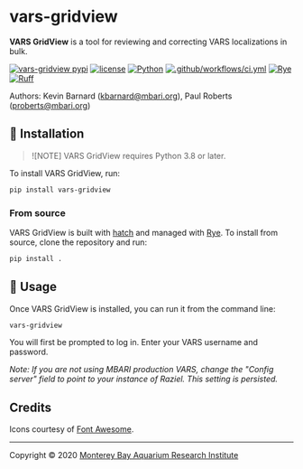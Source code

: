 # vars-gridview

**VARS GridView** is a tool for reviewing and correcting VARS localizations in bulk.

[![vars-gridview pypi](https://img.shields.io/pypi/v/vars-gridview.svg)](https://pypi.python.org/pypi/vars-gridview)
[![license](https://img.shields.io/badge/license-MIT-blue.svg)](https://opensource.org/licenses/MIT)
[![Python](https://img.shields.io/badge/language-Python-blue.svg)](https://www.python.org/downloads/)
[![.github/workflows/ci.yml](https://github.com/mbari-org/vars-gridview/actions/workflows/ci.yml/badge.svg)](https://github.com/mbari-org/vars-gridview/actions/workflows/ci.yml)
[![Rye](https://img.shields.io/endpoint?url=https://raw.githubusercontent.com/astral-sh/rye/main/artwork/badge.json)](https://rye.astral.sh)
[![Ruff](https://img.shields.io/endpoint?url=https://raw.githubusercontent.com/astral-sh/ruff/main/assets/badge/v2.json)](https://docs.astral.sh/ruff/)

Authors: Kevin Barnard ([kbarnard@mbari.org](mailto:kbarnard@mbari.org)), Paul Roberts ([proberts@mbari.org](mailto:proberts@mbari.org))

## :hammer: Installation

> ![NOTE]
> VARS GridView requires Python 3.8 or later.

To install VARS GridView, run:

```bash
pip install vars-gridview
```

### From source

VARS GridView is built with [hatch](https://hatch.pypa.io/) and managed with [Rye](https://rye.astral.sh/). To install from source, clone the repository and run:

```bash
pip install .
```

## :rocket: Usage

Once VARS GridView is installed, you can run it from the command line:

```bash
vars-gridview
```

You will first be prompted to log in. Enter your VARS username and password. 

*Note: If you are not using MBARI production VARS, change the "Config server" field to point to your instance of Raziel. This setting is persisted.*

## Credits

Icons courtesy of [Font Awesome](https://fontawesome.com/).

---

Copyright &copy; 2020 [Monterey Bay Aquarium Research Institute](https://www.mbari.org)
